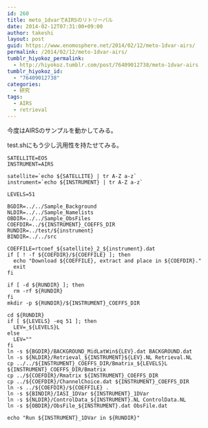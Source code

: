 ```yaml
---
id: 260
title: meto_1dvarでAIRSのリトリーバル
date: 2014-02-12T07:31:00+09:00
author: takeshi
layout: post
guid: https://www.enomosphere.net/2014/02/12/meto-1dvar-airs/
permalink: /2014/02/12/meto-1dvar-airs/
tumblr_hiyokoz_permalink:
  - http://hiyokoz.tumblr.com/post/76409012738/meto-1dvar-airs
tumblr_hiyokoz_id:
  - "76409012738"
categories:
  - 研究
tags:
  - AIRS
  - retrieval
---
```

今度はAIRSのサンプルを動かしてみる。
<!--more-->

test.shにもう少し汎用性を持たせてみる。
<pre><code>SATELLITE=EOS
INSTRUMENT=AIRS

satellite=`echo ${SATELLITE} | tr A-Z a-z`
instrument=`echo ${INSTRUMENT} | tr A-Z a-z`

LEVELS=51

BGDIR=../../Sample_Background
NLDIR=../../Sample_Namelists
OBDIR=../../Sample_ObsFiles
COEFDIR=../${INSTRUMENT}_COEFFS_DIR
RUNDIR=../test/${instrument}
BINDIR=../../src

COEFFILE=rtcoef_${satellite}_2_${instrument}.dat
if [ ! -f ${COEFDIR}/${COEFFILE} ]; then
  echo "Download ${COEFFILE}, extract and place in ${COEFDIR}."
  exit
fi

if [ -d ${RUNDIR} ]; then
  rm -rf ${RUNDIR}
fi
mkdir -p ${RUNDIR}/${INSTRUMENT}_COEFFS_DIR

cd ${RUNDIR}
if [ ${LEVELS} -eq 51 ]; then
  LEV=_${LEVELS}L
else
  LEV=""
fi
ln -s ${BGDIR}/BACKGROUND_MidLatWin${LEV}.dat BACKGROUND.dat 
ln -s ${NLDIR}/Retrieval_${INSTRUMENT}${LEV}.NL Retrieval.NL
cp ../../${INSTRUMENT}_COEFFS_DIR/Bmatrix_${LEVELS}L ${INSTRUMENT}_COEFFS_DIR/Bmatrix
cp ../${COEFDIR}/Rmatrix ${INSTRUMENT}_COEFFS_DIR
cp ../${COEFDIR}/ChannelChoice.dat ${INSTRUMENT}_COEFFS_DIR
ln -s ../${COEFDIR}/${COEFFILE} .
ln -s ${BINDIR}/IASI_1DVar ${INSTRUMENT}_1DVar
ln -s ${NLDIR}/ControlData_${INSTRUMENT}.NL ControlData.NL
ln -s ${OBDIR}/ObsFile_${INSTRUMENT}.dat ObsFile.dat

echo "Run ${INSTRUMENT}_1DVar in ${RUNDIR}"
</code></pre>